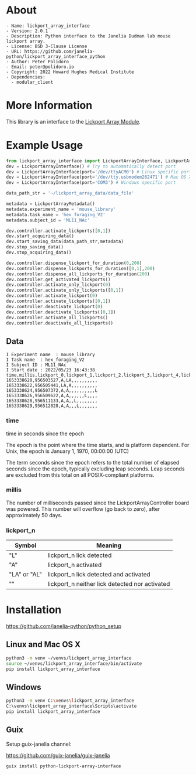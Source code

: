 <!-- README.me is generated automatically from .single-source-of-truth.org
    File edits may be overwritten! -->


# About

```text
- Name: lickport_array_interface
- Version: 2.0.1
- Description: Python interface to the Janelia Dudman lab mouse lickport array.
- License: BSD 3-Clause License
- URL: https://github.com/janelia-python/lickport_array_interface_python
- Author: Peter Polidoro
- Email: peter@polidoro.io
- Copyright: 2022 Howard Hughes Medical Institute
- Dependencies:
  - modular_client
```


# More Information

This library is an interface to the [Lickport Array Module](https://github.com/janelia-kicad/lickport_array_module).


# Example Usage

```python
from lickport_array_interface import LickportArrayInterface, LickportArrayMetadata
dev = LickportArrayInterface() # Try to automatically detect port
dev = LickportArrayInterface(port='/dev/ttyACM0') # Linux specific port
dev = LickportArrayInterface(port='/dev/tty.usbmodem262471') # Mac OS X specific port
dev = LickportArrayInterface(port='COM3') # Windows specific port

data_path_str = '~/lickport_array_data/data_file'

metadata = LickportArrayMetadata()
metadata.experiment_name = 'mouse_library'
metadata.task_name = 'hex_foraging_V2'
metadata.subject_id = 'ML11_NAc'

dev.controller.activate_lickports([0,1])
dev.start_acquiring_data()
dev.start_saving_data(data_path_str,metadata)
dev.stop_saving_data()
dev.stop_acquiring_data()

dev.controller.dispense_lickport_for_duration(0,200)
dev.controller.dispense_lickports_for_duration([0,1],200)
dev.controller.dispense_all_lickports_for_duration(200)
dev.controller.get_activated_lickports()
dev.controller.activate_only_lickport(0)
dev.controller.activate_only_lickports([0,1])
dev.controller.activate_lickport(0)
dev.controller.activate_lickports([0,1])
dev.controller.deactivate_lickport(0)
dev.controller.deactivate_lickports([0,1])
dev.controller.activate_all_lickports()
dev.controller.deactivate_all_lickports()
```


## Data

    I Experiment name  : mouse_library
    I Task name  : hex_foraging_V2
    I Subject ID : ML11_NAc
    I Start date : 2022/05/23 16:43:38
    time,millis,lickport_0,lickport_1,lickport_2,lickport_3,lickport_4,lickport_5,lickport_6,lickport_7,lickport_8,lickport_9,lickport_10,lickport_11
    1653338620,956503527,A,LA,,,,,,,,,,
    1653338622,956505441,LA,A,,,,,,,,,,
    1653338624,956507372,A,A,,,,,,,,,,L
    1653338626,956509622,A,A,,,,,,L,,,,
    1653338628,956511133,A,A,,L,,,,,,,,
    1653338629,956512828,A,A,,,L,,,,,,,


### time

time in seconds since the epoch

The epoch is the point where the time starts, and is platform dependent. For Unix, the epoch is January 1, 1970, 00:00:00 (UTC)

The term seconds since the epoch refers to the total number of elapsed seconds since the epoch, typically excluding leap seconds. Leap seconds are excluded from this total on all POSIX-compliant platforms.


### millis

The number of milliseconds passed since the LickportArrayController board was powered. This number will overflow (go back to zero), after approximately 50 days.


### lickport\_n

| Symbol       | Meaning                                         |
|------------ |----------------------------------------------- |
| "L"          | lickport\_n lick detected                       |
| "A"          | lickport\_n activated                           |
| "LA" or "AL" | lickport\_n lick detected and activated         |
| ""           | lickport\_n neither lick detected nor activated |


# Installation

<https://github.com/janelia-python/python_setup>


## Linux and Mac OS X

```sh
python3 -m venv ~/venvs/lickport_array_interface
source ~/venvs/lickport_array_interface/bin/activate
pip install lickport_array_interface
```


## Windows

```sh
python3 -m venv C:\venvs\lickport_array_interface
C:\venvs\lickport_array_interface\Scripts\activate
pip install lickport_array_interface
```


## Guix

Setup guix-janelia channel:

<https://github.com/guix-janelia/guix-janelia>

```sh
guix install python-lickport-array-interface
```
